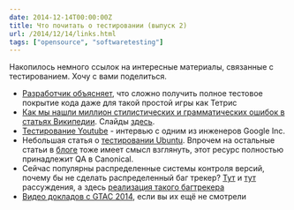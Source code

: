 ```yaml
---
date: 2014-12-14T00:00:00Z
title: Что почитать о тестировании (выпуск 2)
url: /2014/12/14/links.html
tags: ["opensource", "softwaretesting"]
---
```


Накопилось немного ссылок на интересные материалы, связанные с тестированием.
Хочу с вами поделиться.

- [Разработчик объясняет](http://blog.jwhitham.org/2014/10/its-hard-to-test-software-even-simple.html),
что сложно получить полное тестовое покрытие кода даже для такой простой игры как Тетрис
- [Как мы нашли миллион стилистических и грамматических ошибок в статьях Википедии](https://ftp.heanet.ie/mirrors/fosdem-video/2014/Janson/Saturday/How_we_found_a_million_style_and_grammar_errors_in_the_English_Wikipedia.webm). Слайды [здесь](http://www.danielnaber.de/publications/fosdem2014.pdf). <!-- http://www.youtube.com/watch?v=2xmPwefktXI -->
- [Тестирование Youtube](http://itknowledgeexchange.techtarget.com/IT-watch-blog/youtube-engineer-apple-chow-reveals-his-testing-secrets/) - интервью с одним из инженеров Google Inc.
- Небольшая статья о [тестировании Ubuntu](http://www.theorangenotebook.com/2014/03/a-simple-look-at-testing-within-ubuntu.html). Впрочем на остальные статьи в [блоге](http://www.theorangenotebook.com) тоже имеет смысл взглянуть,
этот ресурс полностью принадлежит QA в Canonical.
- Сейчас популярны распределенные системы контроля версий, почему бы не сделать
распределенный баг трекер? [Тут](https://sny.no/2014/04/dbts) и [тут](http://blog.printf.net/articles/2008/03/29/bugs-everywhere/) рассуждения, а здесь [реализация такого багтрекера](http://www.bugseverywhere.org/)
- [Видео докладов с GTAC 2014](https://www.youtube.com/playlist?list=PLSIUOFhnxEiDFckNDSjKWqOCtd8ksJrh4), если вы их ещё не смотрели
